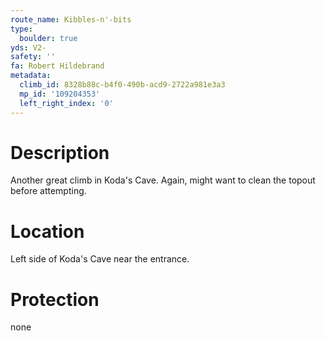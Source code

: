 ```yaml
---
route_name: Kibbles-n'-bits
type:
  boulder: true
yds: V2-
safety: ''
fa: Robert Hildebrand
metadata:
  climb_id: 8328b88c-b4f0-490b-acd9-2722a981e3a3
  mp_id: '109204353'
  left_right_index: '0'
---
```

# Description
Another great climb in Koda's Cave.  Again, might want to clean the topout before attempting.

# Location
Left side of Koda's Cave near the entrance.

# Protection
none

